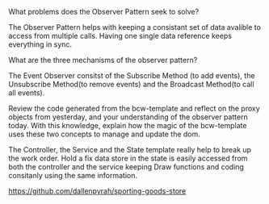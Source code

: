 What problems does the Observer Pattern seek to solve?

The Observer Pattern helps with keeping a consistant set of data avalible to access from multiple calls. Having one single data reference keeps everything in sync.

What are the three mechanisms of the observer pattern?

The Event Observer consitst of the Subscribe Method (to add events), the Unsubscribe Method(to remove events) and the Broadcast Method(to call all events).

Review the code generated from the bcw-template and reflect on the proxy objects from yesterday, and your understanding of the observer pattern today. With this knowledge, explain how the magic of the bcw-template uses these two concepts to manage and update the dom.

The Controller, the Service and the State template really help to break up the work order. Hold a fix data store in the state is easily accessed from both the controller and the service keeping Draw functions and coding consitanly using the same information. 




https://github.com/dallenpyrah/sporting-goods-store